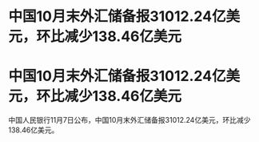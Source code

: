 # 中国10月末外汇储备报31012.24亿美元，环比减少138.46亿美元

# 中国10月末外汇储备报31012.24亿美元，环比减少138.46亿美元

中国人民银行11月7日公布，中国10月末外汇储备报31012.24亿美元，环比减少138.46亿美元。

